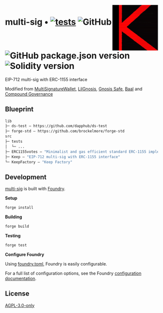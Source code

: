 <img align="right" width="150" height="150" top="0" src="./assets/SPORTSCLUB.jpg">

# multi-sig • [![tests](https://github.com/SportsmanagerDAO/multi-sig/actions/workflows/tests.yml/badge.svg)](https://github.com/SportsmanagerDAO/multi-sig/actions/workflows/tests.yml) ![GitHub](https://img.shields.io/github/license/SportsmanagerDAO/multi-sig) ![GitHub package.json version](https://img.shields.io/github/package-json/v/SportsmanagerDAO/multi-sig) ![Solidity version](https://img.shields.io/badge/solidity-%3E%3D%200.8.4-lightgrey)

EIP-712 multi-sig with ERC-1155 interface 

Modified from [MultiSignatureWallet](https://github.com/SilentCicero/MultiSignatureWallet/blob/master/MultiSignatureWallet.yul), [LilGnosis](https://github.com/m1guelpf/lil-web3/blob/main/src/LilGnosis.sol), [Gnosis Safe](https://github.com/safe-global/safe-contracts/tree/main/contracts), [Baal](https://github.com/Moloch-Mystics/Baal/blob/feat/baalZodiac/contracts/Baal.sol) and [Compound Governance](https://github.com/compound-finance/compound-protocol/tree/master/contracts/Governance)

## Blueprint

```ml
lib
├─ ds-test — https://github.com/dapphub/ds-test
├─ forge-std — https://github.com/brockelmore/forge-std
src
├─ tests
│  └─ ...
├─ ERC1155votes — "Minimalist and gas efficient standard ERC-1155 implementation with Compound-like voting and default non-transferability"
├─ Keep — "EIP-712 multi-sig with ERC-1155 interface"
└─ KeepFactory — "Keep Factory"
```

## Development

[multi-sig](https://github.com/SportsmanagerDAO/multi-sig) is built with [Foundry](https://github.com/gakonst/foundry).

**Setup**
```bash
forge install
```

**Building**
```bash
forge build
```

**Testing**
```bash
forge test
```

**Configure Foundry**

Using [foundry.toml](./foundry.toml), Foundry is easily configurable.

For a full list of configuration options, see the Foundry [configuration documentation](https://github.com/gakonst/foundry/blob/master/config/README.md#all-options).

## License

[AGPL-3.0-only](https://github.com/abigger87/femplate/blob/master/LICENSE)
